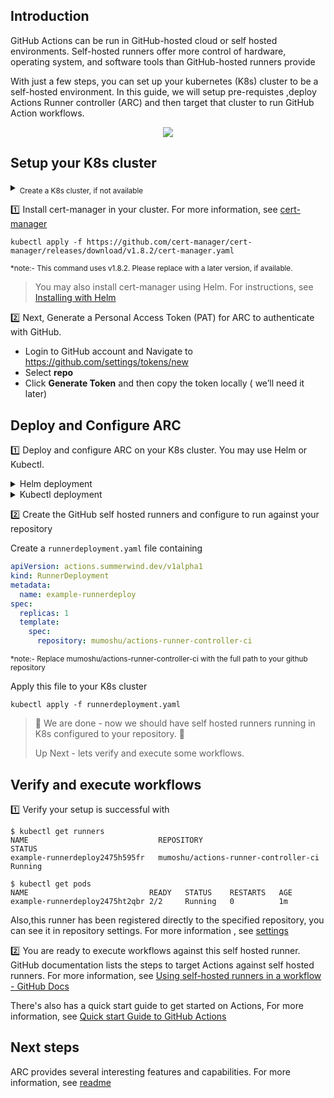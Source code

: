 ## Introduction

GitHub Actions can be run in GitHub-hosted cloud or self hosted environments. Self-hosted runners offer more control of hardware, operating system, and software tools than GitHub-hosted runners provide

With just a few steps, you can set up your kubernetes (K8s) cluster to be a self-hosted environment.
In this guide, we will setup pre-requistes ,deploy Actions Runner controller (ARC) and then target that cluster to run GitHub Action workflows.

<p align="center">
  <img src="https://user-images.githubusercontent.com/53718047/181159115-dbf41416-89a7-408c-b575-bb0d059a1a36.png" />
</p>



## Setup your K8s cluster

<details><summary><sub>Create a K8s cluster, if not available</sub></summary>
   <sub>
If you don't have a K8s cluster, you can install a local environment using minikube - (https://minikube.sigs.k8s.io/docs/start/)
   </sub>
</details>

:one: Install cert-manager in your cluster. For more information, see [cert-manager](https://cert-manager.io/docs/installation/)

```shell
kubectl apply -f https://github.com/cert-manager/cert-manager/releases/download/v1.8.2/cert-manager.yaml
```
<sub> *note:- This command uses v1.8.2. Please replace with a later version, if available.</sub>


>You may also install cert-manager using Helm. For instructions, see [Installing with Helm](https://cert-manager.io/docs/installation/helm/#installing-with-helm)


:two: Next, Generate a Personal Access Token (PAT) for ARC to authenticate with GitHub.
   - Login to GitHub account and Navigate to https://github.com/settings/tokens/new
   - Select  **repo**
   - Click **Generate Token** and then copy the token locally ( we’ll need it later)




## Deploy and Configure ARC
1️⃣ Deploy  and configure ARC on your K8s cluster. You may use Helm or Kubectl.


<details><summary>Helm deployment</summary>

 ##### Create a new file called `custom-values.yaml` containing...

 ```yaml
authSecret:
  github_token: REPLACE_YOUR_TOKEN_HERE
  create: true

```
<sub> *note:- Replace REPLACE_YOUR_TOKEN_HERE with your PAT that was generated in Step 1 </sub>

##### Add repository
```shell
helm repo add actions-runner-controller https://actions-runner-controller.github.io/actions-runner-controller
```

##### Install Helm chart
```shell
helm install -f custom-values.yaml --wait --namespace actions-runner-system \
  --create-namespace actions-runner-controller \
  actions-runner-controller/actions-runner-controller
```
</details>

<details><summary>Kubectl deployment</summary>

##### Deploy ARC
```shell
kubectl apply -f \
https://github.com/actions-runner-controller/actions-runner-controller/\
releases/download/v0.22.0/actions-runner-controller.yaml
```
<sub> *note:- Replace "v0.22.0" with the version you wish to deploy </sub>
 

##### Configure Personal Access Token
```shell
kubectl create secret generic controller-manager \
    -n actions-runner-system \
    --from-literal=github_token=REPLACE_YOUR_TOKEN_HERE
````
<sub> *note:- Replace REPLACE_YOUR_TOKEN_HERE with your PAT that was generated in Step 1 </sub>
  
  </details>

2️⃣ Create the GitHub self hosted runners and configure to run against your repository

Create a `runnerdeployment.yaml` file containing

```yaml
apiVersion: actions.summerwind.dev/v1alpha1
kind: RunnerDeployment
metadata:
  name: example-runnerdeploy
spec:
  replicas: 1
  template:
    spec:
      repository: mumoshu/actions-runner-controller-ci
````
<sub> *note:- Replace mumoshu/actions-runner-controller-ci with the full path to your github repository </sub>

Apply this file to your K8s cluster
```shell
kubectl apply -f runnerdeployment.yaml
````
 

>
>🎉 We are done - now we should have self hosted runners running in K8s configured to your repository. 🎉
> 
> Up Next - lets verify and execute some workflows.
 
## Verify and execute workflows
:one: Verify your setup is successful with 
```shell
$ kubectl get runners
NAME                             REPOSITORY                             STATUS
example-runnerdeploy2475h595fr   mumoshu/actions-runner-controller-ci   Running

$ kubectl get pods
NAME                           READY   STATUS    RESTARTS   AGE
example-runnerdeploy2475ht2qbr 2/2     Running   0          1m
````
Also,this runner has been registered directly to the specified repository, you can see it in repository settings. For more information , see [settings](https://docs.github.com/en/actions/hosting-your-own-runners/monitoring-and-troubleshooting-self-hosted-runners#checking-the-status-of-a-self-hosted-runner)

:two: You are ready to execute workflows against this self hosted runner. 
GitHub documentation lists the steps to target Actions against self hosted runners. For more information, see [Using self-hosted runners in a workflow - GitHub Docs](https://docs.github.com/en/actions/hosting-your-own-runners/using-self-hosted-runners-in-a-workflow#using-self-hosted-runners-in-a-workflow)

There's also has a quick start guide to get started on Actions, For more information, see  [Quick start Guide to GitHub Actions](https://docs.github.com/en/actions/quickstart)

## Next steps
ARC provides several interesting features and capabilities. For more information, see [readme](https://github.com/actions-runner-controller/actions-runner-controller/blob/master/README.md)



 
